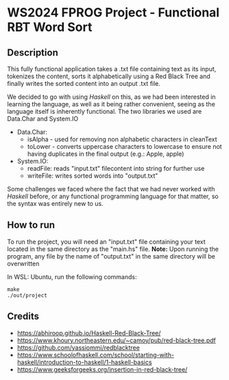 # WS2024 FPROG Project - Functional RBT Word Sort
## Description
This fully functional application takes a .txt file containing text as its input, tokenizes the content, sorts it alphabetically using a Red Black Tree and finally writes the sorted content into an output .txt file.

We decided to go with using *Haskell* on this, as we had been interested in learning the language, as well as it being rather convenient, seeing as the language itself is inherently functional.
The two libraries we used are Data.Char and System.IO
- Data.Char:
    - isAlpha - used for removing non alphabetic characters in cleanText
    - toLower - converts uppercase characters to lowercase to ensure not having duplicates in the final output (e.g.: Apple, apple)
- System.IO:
    - readFile: reads "input.txt" filecontent into string for further use
    - writeFile: writes sorted words into "output.txt"

Some challenges we faced where the fact that we had never worked with *Haskell* before, or any functional programming language for that matter, so the syntax was entirely new to us.

## How to run
To run the project, you will need an "input.txt" file containing your text located in the same directory as the "main.hs" file.
**Note:** Upon running the program, any file by the name of "output.txt" in the same directory will be overwritten

In WSL: Ubuntu, run the following commands:
```
make
./out/project
```

## Credits
- https://abhiroop.github.io/Haskell-Red-Black-Tree/
- https://www.khoury.northeastern.edu/~camoy/pub/red-black-tree.pdf
- https://github.com/yassiommi/redblacktree
- https://www.schoolofhaskell.com/school/starting-with-haskell/introduction-to-haskell/1-haskell-basics
- https://www.geeksforgeeks.org/insertion-in-red-black-tree/